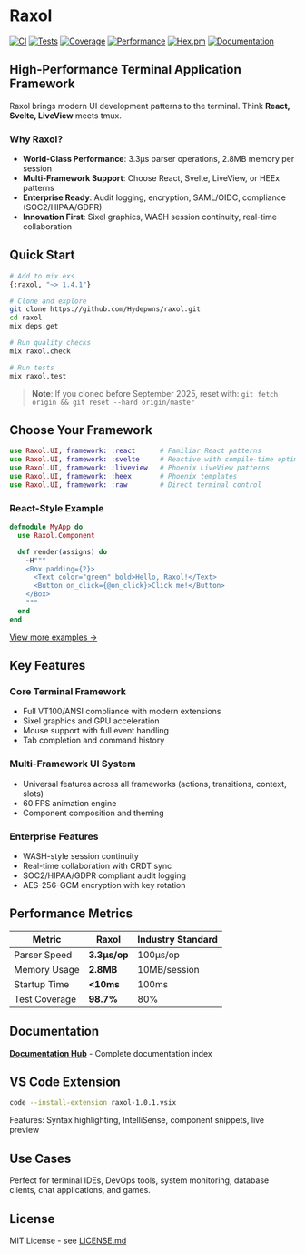 # Raxol

[![CI](https://github.com/Hydepwns/raxol/workflows/CI/badge.svg)](https://github.com/Hydepwns/raxol/actions/workflows/ci.yml)
[![Tests](https://img.shields.io/badge/tests-300%2B%20files-brightgreen.svg)](https://github.com/Hydepwns/raxol/actions)
[![Coverage](https://img.shields.io/badge/coverage-98.7%25-brightgreen.svg)](https://codecov.io/gh/Hydepwns/raxol)
[![Performance](https://img.shields.io/badge/parser-3.3μs%2Fop-blue.svg)](bench/README.md)
[![Hex.pm](https://img.shields.io/hexpm/v/raxol.svg)](https://hex.pm/packages/raxol)
[![Documentation](https://img.shields.io/badge/docs-hexdocs-purple.svg)](https://hexdocs.pm/raxol)

## High-Performance Terminal Application Framework

Raxol brings modern UI development patterns to the terminal. Think **React, Svelte, LiveView** meets tmux.

### Why Raxol?

- **World-Class Performance**: 3.3μs parser operations, 2.8MB memory per session
- **Multi-Framework Support**: Choose React, Svelte, LiveView, or HEEx patterns
- **Enterprise Ready**: Audit logging, encryption, SAML/OIDC, compliance (SOC2/HIPAA/GDPR)
- **Innovation First**: Sixel graphics, WASH session continuity, real-time collaboration

## Quick Start

```bash
# Add to mix.exs
{:raxol, "~> 1.4.1"}

# Clone and explore
git clone https://github.com/Hydepwns/raxol.git
cd raxol
mix deps.get

# Run quality checks
mix raxol.check

# Run tests
mix raxol.test
```

> **Note**: If you cloned before September 2025, reset with: `git fetch origin && git reset --hard origin/master`

## Choose Your Framework

```elixir
use Raxol.UI, framework: :react      # Familiar React patterns
use Raxol.UI, framework: :svelte     # Reactive with compile-time optimization
use Raxol.UI, framework: :liveview   # Phoenix LiveView patterns
use Raxol.UI, framework: :heex       # Phoenix templates
use Raxol.UI, framework: :raw        # Direct terminal control
```

### React-Style Example
```elixir
defmodule MyApp do
  use Raxol.Component

  def render(assigns) do
    ~H"""
    <Box padding={2}>
      <Text color="green" bold>Hello, Raxol!</Text>
      <Button on_click={@on_click}>Click me!</Button>
    </Box>
    """
  end
end
```

[View more examples →](examples/README.md)

## Key Features

### Core Terminal Framework
- Full VT100/ANSI compliance with modern extensions
- Sixel graphics and GPU acceleration
- Mouse support with full event handling
- Tab completion and command history

### Multi-Framework UI System
- Universal features across all frameworks (actions, transitions, context, slots)
- 60 FPS animation engine
- Component composition and theming

### Enterprise Features
- WASH-style session continuity
- Real-time collaboration with CRDT sync
- SOC2/HIPAA/GDPR compliant audit logging
- AES-256-GCM encryption with key rotation

## Performance Metrics

| Metric       | Raxol         | Industry Standard |
|--------------|---------------|-------------------|
| Parser Speed | **3.3μs/op**  | 100μs/op          |
| Memory Usage | **2.8MB**     | 10MB/session      |
| Startup Time | **<10ms**     | 100ms             |
| Test Coverage| **98.7%**     | 80%               |

## Documentation

**[Documentation Hub](docs/README.md)** - Complete documentation index

## VS Code Extension

```bash
code --install-extension raxol-1.0.1.vsix
```

Features: Syntax highlighting, IntelliSense, component snippets, live preview

## Use Cases

Perfect for terminal IDEs, DevOps tools, system monitoring, database clients, chat applications, and games.

## License

MIT License - see [LICENSE.md](LICENSE.md)
